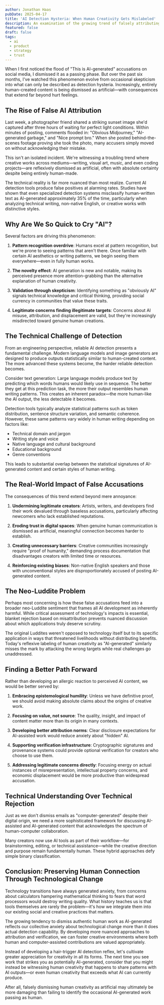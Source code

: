 ```yaml
---
author: Jonathan Haas
pubDate: 2025-04-17
title: 'AI Detection Hysteria: When Human Creativity Gets Mislabeled'
description: An examination of the growing trend of falsely attributing human-created content to AI generation, and why this luddite perspective is problematic for creative communities and technological progress
featured: false
draft: false
tags:
  - ai
  - product
  - strategy
  - trust
---
```


When I first noticed the flood of "This is AI-generated" accusations on social media, I dismissed it as a passing phase. But over the past six months, I've watched this phenomenon evolve from occasional skepticism into what can only be described as detection hysteria. Increasingly, entirely human-created content is being dismissed as artificial—with consequences that extend far beyond hurt feelings.

## The Rise of False AI Attribution

Last week, a photographer friend shared a striking sunset image she'd captured after three hours of waiting for perfect light conditions. Within minutes of posting, comments flooded in: "Obvious Midjourney," "AI-generated garbage," and "Nice prompt bro." When she posted behind-the-scenes footage proving she took the photo, many accusers simply moved on without acknowledging their mistake.

This isn't an isolated incident. We're witnessing a troubling trend where creative works across mediums—writing, visual art, music, and even coding projects—are reflexively dismissed as artificial, often with absolute certainty despite being entirely human-made.

The technical reality is far more nuanced than most realize. Current AI detection tools produce false positives at alarming rates. Studies have shown that even specialized detection systems misclassify human-written text as AI-generated approximately 35% of the time, particularly when analyzing technical writing, non-native English, or creative works with distinctive styles.

## Why Are We So Quick to Cry "AI"?

Several factors are driving this phenomenon:

1. **Pattern recognition overdrive**: Humans excel at pattern recognition, but we're prone to seeing patterns that aren't there. Once familiar with certain AI aesthetics or writing patterns, we begin seeing them everywhere—even in fully human works.

1. **The novelty effect**: AI generation is new and notable, making its perceived presence more attention-grabbing than the alternative explanation of human creativity.

1. **Validation through skepticism**: Identifying something as "obviously AI" signals technical knowledge and critical thinking, providing social currency in communities that value these traits.

1. **Legitimate concerns finding illegitimate targets**: Concerns about AI misuse, attribution, and displacement are valid, but they're increasingly misdirected toward genuine human creations.

## The Technical Challenge of Detection

From an engineering perspective, reliable AI detection presents a fundamental challenge. Modern language models and image generators are designed to produce outputs statistically similar to human-created content. The more advanced these systems become, the harder reliable detection becomes.

Consider text generation: Large language models produce text by predicting which words humans would likely use in sequence. The better they get at this prediction task, the more their output resembles human writing patterns. This creates an inherent paradox—the more human-like the AI output, the less detectable it becomes.

Detection tools typically analyze statistical patterns such as token distribution, sentence structure variation, and semantic coherence. However, these same patterns vary widely in human writing depending on factors like:

- Technical domain and jargon
- Writing style and voice
- Native language and cultural background
- Educational background
- Genre conventions

This leads to substantial overlap between the statistical signatures of AI-generated content and certain styles of human writing.

## The Real-World Impact of False Accusations

The consequences of this trend extend beyond mere annoyance:

1. **Undermining legitimate creators**: Artists, writers, and developers find their work devalued through baseless accusations, particularly affecting newcomers who lack established reputations.

1. **Eroding trust in digital spaces**: When genuine human communication is dismissed as artificial, meaningful connection becomes harder to establish.

1. **Creating unnecessary barriers**: Creative communities increasingly require "proof of humanity," demanding process documentation that disadvantages creators with limited time or resources.

1. **Reinforcing existing biases**: Non-native English speakers and those with unconventional styles are disproportionately accused of posting AI-generated content.

## The Neo-Luddite Problem

Perhaps most concerning is how these false accusations feed into a broader neo-Luddite sentiment that frames all AI development as inherently harmful. While critical assessment of technology's impacts is essential, blanket rejection based on misattribution prevents nuanced discussion about which applications truly deserve scrutiny.

The original Luddites weren't opposed to technology itself but to its specific application in ways that threatened livelihoods without distributing benefits. Today's reflexive labeling of human creativity as "AI-generated" similarly misses the mark by attacking the wrong targets while real challenges go unaddressed.

## Finding a Better Path Forward

Rather than developing an allergic reaction to perceived AI content, we would be better served by:

1. **Embracing epistemological humility**: Unless we have definitive proof, we should avoid making absolute claims about the origins of creative work.

1. **Focusing on value, not source**: The quality, insight, and impact of content matter more than its origin in many contexts.

1. **Developing better attribution norms**: Clear disclosure expectations for AI-assisted work would reduce anxiety about "hidden" AI.

1. **Supporting verification infrastructure**: Cryptographic signatures and provenance systems could provide optional verification for creators who choose to use them.

1. **Addressing legitimate concerns directly**: Focusing energy on actual instances of misrepresentation, intellectual property concerns, and economic displacement would be more productive than widespread accusation.

## Technical Understanding Over Technical Rejection

Just as we don't dismiss emails as "computer-generated" despite their digital origin, we need a more sophisticated framework for discussing AI-assisted and AI-generated content that acknowledges the spectrum of human-computer collaboration.

Many creators now use AI tools as part of their workflow—for brainstorming, editing, or technical assistance—while the creative direction and purpose remain fundamentally human. These hybrid approaches defy simple binary classification.

## Conclusion: Preserving Human Connection Through Technological Change

Technology transitions have always generated anxiety, from concerns about calculators hampering mathematical thinking to fears that word processors would destroy writing quality. What history teaches us is that tools themselves are rarely the problem—it's how we integrate them into our existing social and creative practices that matters.

The growing tendency to dismiss authentic human work as AI-generated reflects our collective anxiety about technological change more than it does actual detection capability. By developing more nuanced approaches to attribution and verification, we can foster creative environments where both human and computer-assisted contributions are valued appropriately.

Instead of developing a hair-trigger AI detection reflex, let's cultivate greater appreciation for creativity in all its forms. The next time you see work that strikes you as potentially AI-generated, consider that you might instead be witnessing human creativity that happens to share patterns with AI outputs—or even human creativity that exceeds what AI can currently produce.

After all, falsely dismissing human creativity as artificial may ultimately be more damaging than failing to identify the occasional AI-generated work passing as human.
